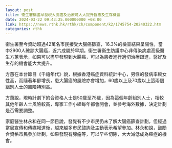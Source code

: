 ```yaml
---
layout: post
title: 衞生署稱盡早發現大腸癌及治療可大大提升醫癒及生存機會
date: 2024-03-22 09:43:25.000000000 +08:00
link: https://news.rthk.hk/rthk/ch/component/k2/1745754-20240322.htm
categories: rthk
---
```


衞生署至今資助超過42萬名市民接受大腸癌篩查，16.3%的檢查結果呈陽性，當中2900人確診大腸癌，近六成屬於早期。衞生署衞生防護中心非傳染病處高級醫生方蕙表示，如果可以盡早發現到大腸癌，可以為患者進行適切治療跟進，醫好及生存的機會能大大提升。

方蕙在本台節目《千禧年代》說，根據香港癌症資料統計中心，男性的發病率較女性高，而隨著年齡增長，患大腸癌的風險亦會增加，60歲以上及70歲以上這兩個組別人士的風險特別高。

方蕙說，現時計劃下的合資格人士是50歲至75歲，因為這個年齡組別人士，相較其他年齡人士風險較高，專家工作小組每年都會開會，並參考海外數據，決定計劃是否需要調整。

家庭醫生林永和在同一節目說，發覺有不少市民仍未了解大腸癌篩查計劃，但經過當局宣傳和傳媒報道後，越來越多市民諮詢及主動表示希望參加。林永和說，鼓勵合資格市民參加計劃，如果發現有腺瘤等，可以早些切除，大大減低成為癌症的機會。
